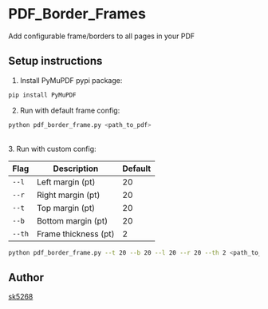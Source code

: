 # PDF_Border_Frames

Add configurable frame/borders to all pages in your PDF

## Setup instructions

1. Install PyMuPDF pypi package:
```bash
pip install PyMuPDF
```

2. Run with default frame config:
```bash
python pdf_border_frame.py <path_to_pdf>
```

<br>
3. Run with custom config: <br>

| Flag      | Description         | Default |
|-----------|---------------------|---------|
| `--l`     | Left margin (pt)    | 20      |
| `--r`     | Right margin (pt)   | 20      |
| `--t`     | Top margin (pt)     | 20      |
| `--b`     | Bottom margin (pt)  | 20      |
| `--th`    | Frame thickness (pt)| 2       |


```bash
python pdf_border_frame.py --t 20 --b 20 --l 20 --r 20 --th 2 <path_to_pdf>
```


## Author
[sk5268](github.com/sk5268)